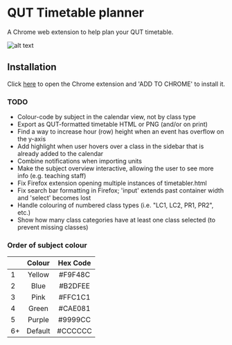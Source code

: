 # QUT Timetable planner

A Chrome web extension to help plan your QUT timetable.

![alt text](https://raw.githubusercontent.com/benmag/Timetable/master/screenshot.png "Timetable Screenshot")

## Installation

Click [here](https://chrome.google.com/webstore/detail/iakogcgjbbfakakbpmlocfgabpdhboja) to open the Chrome extension and 'ADD TO CHROME' to install it.

### TODO

- Colour-code by subject in the calendar view, not by class type
- Export as QUT-formatted timetable HTML or PNG (and/or on print)
- Find a way to increase hour (row) height when an event has overflow on the y-axis
- Add highlight when user hovers over a class in the sidebar that is already added to the calendar
- Combine notifications when importing units
- Make the subject overview interactive, allowing the user to see more info (e.g. teaching staff)
- Fix Firefox extension opening multiple instances of timetabler.html
- Fix search bar formatting in Firefox; 'input' extends past container width and 'select' becomes lost
- Handle colouring of numbered class types (i.e. "LC1, LC2, PR1, PR2", etc.)
- Show how many class categories have at least one class selected (to prevent missing classes)

### Order of subject colour

|    |  Colour | Hex Code |
|----|:-------:|:--------:|
| 1  |  Yellow |  #F9F48C |
| 2  |   Blue  |  #B2DFEE |
| 3  |   Pink  |  #FFC1C1 |
| 4  |  Green  |  #CAE081 |
| 5  |  Purple |  #9999CC |
| 6+ | Default |  #CCCCCC |
